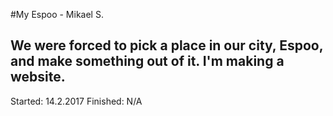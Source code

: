 #My Espoo - Mikael S.
## We were forced to pick a place in our city, Espoo, and make something out of it. I'm making a website. 
Started: 14.2.2017
Finished: N/A
